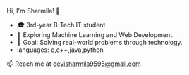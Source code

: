  Hi, I'm Sharmila! 👋
- 🎓 3rd-year B-Tech IT student.
- 🌱 Exploring Machine Learning and Web Development.
- 🎯 Goal: Solving real-world problems through technology.
- languages: c,c++,java,python

📫 Reach me at devisharmila9595@gmail.com
